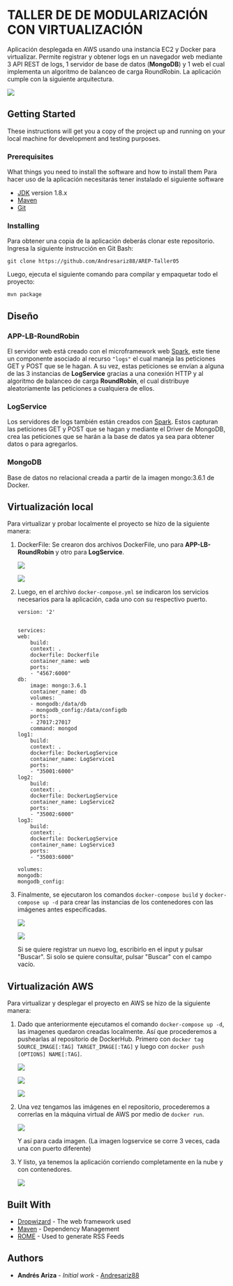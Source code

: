 # **TALLER DE DE MODULARIZACIÓN CON VIRTUALIZACIÓN**

Aplicación desplegada en AWS usando una instancia EC2 y Docker para virtualizar. Permite registrar y obtener logs en un navegador web mediante 3 API REST de logs, 1 servidor de base de datos (**MongoDB**) y 1 web el cual implementa un algoritmo de balanceo de carga RoundRobin. La aplicación cumple con la siguiente arquitectura.

![](./img/img0.png)

## Getting Started

These instructions will get you a copy of the project up and running on your local machine for development and testing purposes.

### Prerequisites

What things you need to install the software and how to install them
Para hacer uso de la aplicación necesitarás tener instalado el siguiente software
- [JDK](https://www.oracle.com/co/java/technologies/javase/javase8-archive-downloads.html) version 1.8.x
- [Maven](https://maven.apache.org/download.cgi)
- [Git](https://git-scm.com/downloads)


### Installing

Para obtener una copia de la aplicación deberás clonar este repositorio. Ingresa la siguiente instrucción en Git Bash:

```
git clone https://github.com/Andresariz88/AREP-Taller05
```

Luego, ejecuta el siguiente comando para compilar y empaquetar todo el proyecto:

```
mvn package
```


## **Diseño**
### APP-LB-RoundRobin
El servidor web está creado con el microframework web [Spark](https://sparkjava.com/), este tiene un componente asociado al recurso ```"logs"``` el cual maneja las peticiones GET y POST que se le hagan. A su vez, estas peticiones se envían a alguna de las 3 instancias de **LogService** gracias a una conexión HTTP y al algoritmo de balanceo de carga **RoundRobin**, el cual distribuye aleatoriamente las peticiones a cualquiera de ellos.

### LogService
Los servidores de logs también están creados con [Spark](https://sparkjava.com/). Estos capturan las peticiones GET y POST que se hagan y mediante el Driver de MongoDB, crea las peticiones que se harán a la base de datos ya sea para obtener datos o para agregarlos.

### MongoDB
Base de datos no relacional creada a partir de la imagen mongo:3.6.1 de Docker.

## **Virtualización local**
Para virtualizar y probar localmente el proyecto se hizo de la siguiente manera:

1. DockerFile: Se crearon dos archivos DockerFile, uno para **APP-LB-RoundRobin** y otro para **LogService**.

    ![](./img/img1.png)

    ![](./img/img2.png)

2. Luego, en el archivo ```docker-compose.yml``` se indicaron los servicios necesarios para la aplicación, cada uno con su respectivo puerto.

    ```
    version: '2'


    services:
    web:
        build:
        context: .
        dockerfile: Dockerfile
        container_name: web
        ports:
        - "4567:6000"
    db:
        image: mongo:3.6.1
        container_name: db
        volumes:
        - mongodb:/data/db
        - mongodb_config:/data/configdb
        ports:
        - 27017:27017
        command: mongod
    log1:
        build:
        context: .
        dockerfile: DockerLogService
        container_name: LogService1
        ports:
        - "35001:6000"
    log2:
        build:
        context: .
        dockerfile: DockerLogService
        container_name: LogService2
        ports:
        - "35002:6000"
    log3:
        build:
        context: .
        dockerfile: DockerLogService
        container_name: LogService3
        ports:
        - "35003:6000"

    volumes:
    mongodb:
    mongodb_config:
    ```

3. Finalmente, se ejecutaron los comandos ```docker-compose build``` y ```docker-compose up -d``` para crear las instancias de los contenedores con las imágenes antes especificadas.

    ![](./img/img3.png)

    ![](./img/img4.png)
    
    Si se quiere registrar un nuevo log, escribirlo en el input y pulsar "Buscar". Si solo se quiere consultar, pulsar "Buscar" con el campo vacío.

## **Virtualización AWS**
Para virtualizar y desplegar el proyecto en AWS se hizo de la siguiente manera:

1. Dado que anteriormente ejecutamos el comando ```docker-compose up -d```, las imagenes quedaron creadas localmente. Así que procederemos a pushearlas al repositorio de DockerHub. Primero con ```docker tag SOURCE_IMAGE[:TAG] TARGET_IMAGE[:TAG]``` y luego con ```docker push [OPTIONS] NAME[:TAG]```.

    ![](./img/img5.png)

    ![](./img/img6.png)

    ![](./img/img7.png)

2. Una vez tengamos las imágenes en el repositorio, procederemos a correrlas en la máquina virtual de AWS por medio de ```docker run```.

    ![](./img/img8.png)

    Y así para cada imagen. (La imagen logservice se corre 3 veces, cada una con puerto diferente)

3. Y listo, ya tenemos la aplicación corriendo completamente en la nube y con contenedores.

    ![](./img/img9.png)


## Built With

* [Dropwizard](http://www.dropwizard.io/1.0.2/docs/) - The web framework used
* [Maven](https://maven.apache.org/) - Dependency Management
* [ROME](https://rometools.github.io/rome/) - Used to generate RSS Feeds

## Authors

* **Andrés Ariza** - *Initial work* - [Andresariz88](https://github.com/Andresariz88)


